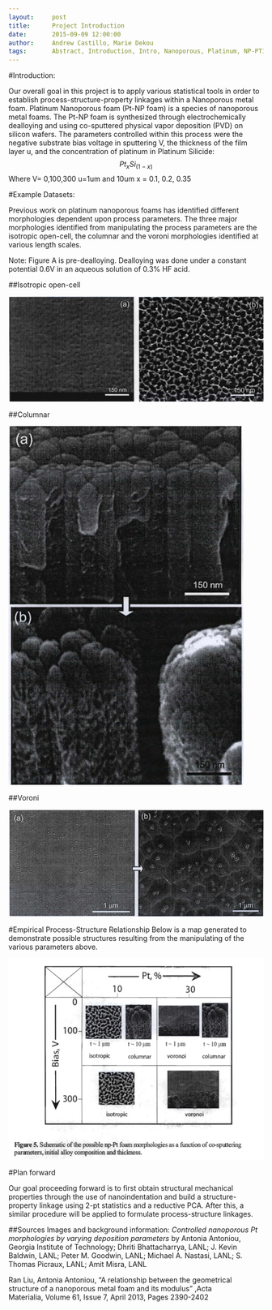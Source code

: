 ```yaml
---
layout:     post
title:      Project Introduction
date:       2015-09-09 12:00:00
author:     Andrew Castillo, Marie Dekou
tags: 		Abstract, Introduction, Intro, Nanoporous, Platinum, NP-PT1
---
```

<!-- Start Writing Below in Markdown -->

#Introduction:

Our overall goal in this project is to apply various statistical tools in order to establish process-structure-property linkages
within a Nanoporous metal foam. Platinum Nanoporous foam (Pt-NP foam) is a species of nanoporous metal foams. The Pt-NP foam is synthesized through electrochemically dealloying 
and using co-sputtered physical vapor deposition (PVD) on silicon wafers. The parameters controlled within this process were the negative
substrate bias voltage in sputtering V, the thickness of the film layer u, and the concentration of platinum in Platinum Silicide: $$ Pt_xSi_(1-x) $$ Where V= 0,100,300 u=1um and 10um  x = 0.1, 0.2, 0.35

#Example Datasets:

Previous work on platinum nanoporous foams has identified different morphologies dependent upon process parameters. The three major morphologies identified from manipulating the process parameters are 
the isotropic open-cell, the columnar and the voroni morphologies identified at various length scales. 

Note: Figure A is pre-dealloying. Dealloying was done under a constant potential 0.6V in an aqueous solution of 0.3% HF acid. 

##Isotropic open-cell

![Isotropic Open-cell](/img/Post_1/IsotropicMorphology.PNG)

##Columnar

![Columnar Morphology](/img/Post_1/ColumnarMorphology.PNG)

##Voroni

![Voroni Morphology](/img/Post_1/VoroniMorphology.PNG)


#Empirical Process-Structure Relationship
Below is a map generated to demonstrate possible structures resulting from the manipulating of the various parameters above.
 
![Empirical Manufacturing Process](/img/Post_1/Manufacturing.PNG)

#Plan forward

Our goal proceeding forward is to first obtain structural mechanical properties through the use of nanoindentation and build a structure-property linkage using 2-pt statistics and a reductive PCA. After this, a similar procedure will be applied to formulate process-structure linkages.

##Sources
Images and background information: *Controlled nanoporous Pt morphologies by varying deposition parameters* by Antonia Antoniou, Georgia Institute of Technology; Dhriti Bhattacharrya, LANL; J. Kevin Baldwin, LANL; Peter M. Goodwin, LANL; Michael A. Nastasi, LANL; S. Thomas Picraux, LANL; Amit Misra, LANL

Ran Liu, Antonia Antoniou, “A relationship between the geometrical structure of a nanoporous metal foam and its modulus” ,Acta Materialia, Volume 61, Issue 7, April 2013, Pages 2390-2402




